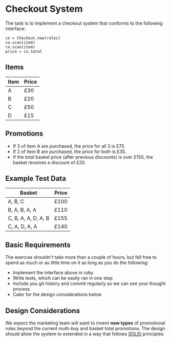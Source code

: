 # Checkout System

The task is to implement a checkout system that conforms to the following
interface:

    co = Checkout.new(rules)
    co.scan(item)
    co.scan(item)
    price = co.total

## Items

   Item | Price
  ------|-------
    A   | £30
    B   | £20
    C   | £50
    D   | £15

## Promotions

* If 3 of item A are purchased, the price for all 3 is £75.
* If 2 of item B are purchased, the price for both is £35.
* If the total basket price (after previous discounts) is over £150, the basket
  receives a discount of £20.

## Example Test Data

   Basket                 | Price
  ------------------------|-------
    A, B, C               | £100
    B, A, B, A, A         | £110
    C, B, A, A, D, A, B   | £155
    C, A, D, A, A         | £140

## Basic Requirements

The exercise shouldn't take more than a couple of hours, but fell free to spend
as much or as little time on it as long as you do the following:

* Implement the interface above in ruby
* Write tests, which can be easily ran in one step
* Include you git history and commit regularly so we can see your thought
  process
* Cater for the design considerations below

## Design Considerations

We expect the marketing team will want to invent **new types** of promotional
rules beyond the current multi-buy and basket total promotions. The design
should allow the system to extended in a way that follows
[SOLID](https://en.wikipedia.org/wiki/SOLID) principles.
